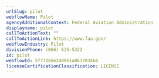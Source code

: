 ```yaml
---
urlSlug: pilot
webflowName: Pilot
agencyAdditionalContext: Federal Aviation Administration
displayname: pilot
callToActionText: ""
callToActionLink: https://www.faa.gov/
webflowIndustry: Pilot
divisionPhone: (866) 635-5322
id: pilot
webflowId: 5f7728de240061a8637834b6
licenseCertificationClassification: LICENSE
---
```

